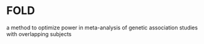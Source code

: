 # FOLD
a method to optimize power in meta-analysis of genetic association studies with overlapping subjects
